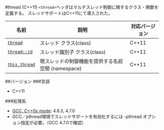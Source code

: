 #thread (C++11)
`<thread>`ヘッダはマルチスレッド制御に関するクラス・関数を定義する。 
スレッドサポートはC++11にて導入された。


| 名前 | 説明 | 対応バージョン |
|------------------------------------------|------------------------------|-------|
| [`thread`](./thread/thread.md)           | スレッド クラス(class)       | C++11 |
| [`thread::id`](./thread/thread/id.md)    | スレッド識別子 クラス(class) | C++11 |
| [`this_thread`](./thread/this_thread.md) | 現スレッドの制御機能を提供する名前空間 (namespace) | C++11 |


##バージョン
###言語
- C++11

###処理系
- [GCC, C++0x mode](/implementation.md#gcc): 4.6.3, 4.7.0
- GCC／pthread環境でスレッドサポートを有効化するには -pthread オプション指定が必要。（GCC 4.7.0で確認）

